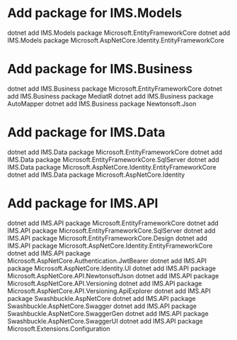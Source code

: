 # Add package for IMS.Models
dotnet add IMS.Models package Microsoft.EntityFrameworkCore
dotnet add IMS.Models package Microsoft.AspNetCore.Identity.EntityFrameworkCore

# Add package for IMS.Business
dotnet add IMS.Business package Microsoft.EntityFrameworkCore
dotnet add IMS.Business package MediatR
dotnet add IMS.Business package AutoMapper
dotnet add IMS.Business package Newtonsoft.Json

# Add package for IMS.Data
dotnet add IMS.Data package Microsoft.EntityFrameworkCore
dotnet add IMS.Data package Microsoft.EntityFrameworkCore.SqlServer
dotnet add IMS.Data package Microsoft.AspNetCore.Identity.EntityFrameworkCore
dotnet add IMS.Data package Microsoft.AspNetCore.Identity

# Add package for IMS.API
dotnet add IMS.API package Microsoft.EntityFrameworkCore
dotnet add IMS.API package Microsoft.EntityFrameworkCore.SqlServer
dotnet add IMS.API package Microsoft.EntityFrameworkCore.Design
dotnet add IMS.API package Microsoft.AspNetCore.Identity.EntityFrameworkCore
dotnet add IMS.API package Microsoft.AspNetCore.Authentication.JwtBearer
dotnet add IMS.API package Microsoft.AspNetCore.Identity.UI
dotnet add IMS.API package Microsoft.AspNetCore.API.NewtonsoftJson
dotnet add IMS.API package Microsoft.AspNetCore.API.Versioning
dotnet add IMS.API package Microsoft.AspNetCore.API.Versioning.ApiExplorer
dotnet add IMS.API package Swashbuckle.AspNetCore
dotnet add IMS.API package Swashbuckle.AspNetCore.Swagger
dotnet add IMS.API package Swashbuckle.AspNetCore.SwaggerGen
dotnet add IMS.API package Swashbuckle.AspNetCore.SwaggerUI
dotnet add IMS.API package Microsoft.Extensions.Configuration

